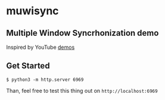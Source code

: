 # muwisync

## Multiple Window Syncrhonization demo

Inspired by YouTube [demos](https://youtu.be/Qy0lRh-jAOU?si=GySgd29NsoMKbeE0)

## Get Started

```console
$ python3 -m http.server 6969
```

Than, feel free to test this thing out on `http://localhost:6969`
